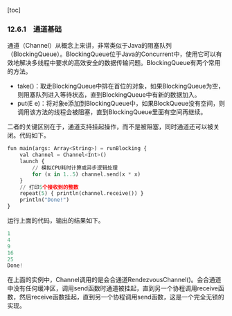 [toc]

### 12.6.1　通道基础

通道（Channel）从概念上来讲，非常类似于Java的阻塞队列（BlockingQueue）。BlockingQueue位于Java的Concurrent中，使用它可以有效地解决多线程中要求的高效安全的数据传输问题。BlockingQueue有两个常用的方法。

+ take()：取走BlockingQueue中排在首位的对象，如果BlockingQueue为空，则阻塞队列进入等待状态，直到BlockingQueue中有新的数据加入。
+ put(E e)：将对象e添加到BlockingQueue中，如果BlockQueue没有空间，则调用该方法的线程会被阻塞，直到BlockingQueue里面有空间再继续。

二者的关键区别在于，通道支持挂起操作，而不是被阻塞，同时通道还可以被关闭。代码如下。

```python
fun main(args: Array<String>) = runBlocking {
    val channel = Channel<Int>()
    launch {
        // 模拟CPU耗时计算或异步逻辑处理
        for (x in 1..5) channel.send(x * x)
    }
    // 打印5个接收到的整数
    repeat(5) { println(channel.receive()) }
    println("Done!")
}
```

运行上面的代码，输出的结果如下。

```python
1
4
9
16
25
Done!
```

在上面的实例中，Channel调用的是会合通道RendezvousChannel()。会合通道中没有任何缓冲区，调用send函数时通道被挂起，直到另一个协程调用receive函数，然后receive函数挂起，直到另一个协程调用send函数，这是一个完全无锁的实现。

